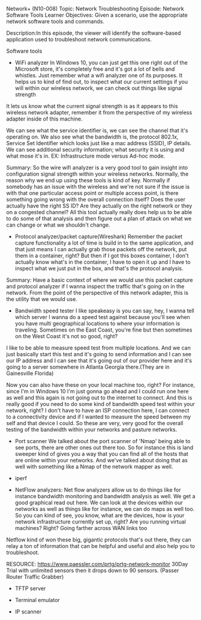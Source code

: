 Network+ (N10-008) Topic: 
Network Troubleshooting 
Episode: 
Network Software Tools 
Learner Objectives:
Given a scenario, use the appropriate network software tools and commands.

Description:In this episode, the viewer will identify the software-based application used to troubleshoot network communications.

Software tools
- WiFi analyzer
In Windows 10, you can just get this one right out of the Microsoft store, it's completely free and it's got a lot of bells and whistles. Just remember what a wifi analyzer one of its purposes. It helps us to kind of find out, to inspect what our current settings if you will within our wireless network, we can check out things like signal strength

It lets us know what the current signal strength is as it appears to this wireless network adapter, remember it from the perspective of my wireless adapter inside of this machine.

We can see what the service identifier is, we can see the channel that it's operating on. We also see what the bandwidth is, the protocol 802.1x, Service Set Identifier which looks just like a mac address (SSID), IP details. We can see additional security information; what security it is using and what mose it's in. EX: Infrastructure mode versus Ad-hoc mode.

Summary:
So the wire wifi analyzer is a very good tool to gain insight into configuration signal strength within your wireless networks. Normally, the reason why we end up using these tools is kind of key. Normally if somebody has an issue with the wireless and we're not sure if the issue is with that one particular access point or multiple access point, is there something going wrong with the overall connection itself? Does the user actually have the right SS ID? Are they actually on the right network or they on a congested channel? All this tool actually really does help us to be able to do some of that analysis and then figure out a plan of attack on what we can change or what we shouldn't change. 

- Protocol analyzer/packet capture(Wireshark)
Remember the packet capture functionality a lot of time is build in to the same application, and that just means I can actually grab those packets off the network, put them in a container, right? But then if I got this boxes container, I don't actually know what's in the container, I have to open it up and I have to inspect what we just put in the box, and that's the protocol analysis.

Summary:
Have a basic context of where we would use this packet capture and protocol analyzer if I wanna inspect the traffic that's going on in the network. From the point of the perspective of this network adapter, this is the utility that we would use.

- Bandwidth speed tester
I like speakeasy is you can say, hey, I wanna tell which server I wanna do a speed test against because you'll see when you have multi geographical locations to where your information is traveling. Sometimes on the East Coast, you're fine but then sometimes on the West Coast it's not so good, right?

 I like to be able to measure speed test from multiple locations. And we can just basically start this test and it's going to send information and I can see our IP address and I can see that it's going out of our provider here and it's going to a server somewhere in Atlanta Georgia there.(They are in Gainesville Florida)

Now you can also have these on your local machine too, right? For instance, since I'm in Windows 10 I'm just gonna go ahead and I could run one here as well and this again is not going out to the internet to connect. And this is really good if you need to do some kind of bandwidth speed test within your network, right? I don't have to have an ISP connection here, I can connect to a connectivity device and if I wanted to measure the speed between my self and that device I could. So these are very, very good for the overall testing of the bandwidth within your networks and pasture networks.

- Port scanner
We talked about the port scanner of 'Nmap' being able to see ports, there are other ones out there too. So for instance this is land sweeper kind of gives you a way that you can find all of the hosts that are online within your networks. And we've talked about doing that as well with something like a Nmap of the network mapper as well.

- iperf

- NetFlow analyzers:
Net flow analyzers allow us to do things like for instance bandwidth monitoring and bandwidth analysis as well. 
We get a good graphical read out here. We can look at the devices within our networks as well as things like for instance, we can do maps as well too. So you can kind of see, you know, what are the devices, how is your network infrastructure currently set up, right? Are you running virtual machines? Right? Going farther across WAN links too

Netflow kind of won these big, gigantic protocols that's out there, they can relay a ton of information that can be helpful and useful and also help you to troubleshoot.


RESOURCE: https://www.paessler.com/prtg/prtg-network-monitor 30Day Trial with unlimited sensors then it drops down to 90 sensors.
(Passer Router Traffic Grabber)

- TFTP server

- Terminal emulator

- IP scanner




